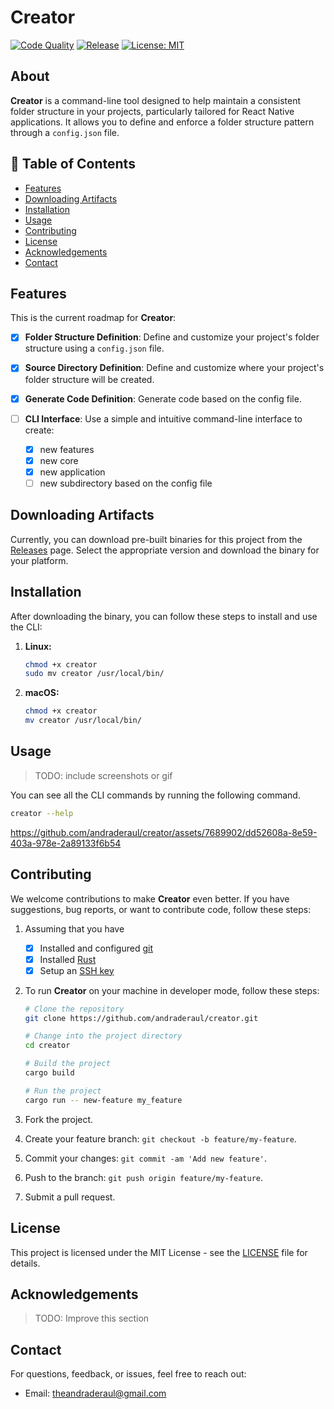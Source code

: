 # Creator

[![Code Quality](https://github.com/andraderaul/creator/actions/workflows/quality.yml/badge.svg)](https://github.com/andraderaul/creator/actions/workflows/quality.yml) [![Release](https://github.com/andraderaul/creator/actions/workflows/release.yml/badge.svg)](https://github.com/andraderaul/creator/actions/workflows/release.yml) [![License: MIT](https://img.shields.io/badge/License-MIT-blue.svg)](https://opensource.org/licenses/MIT)

## About

**Creator** is a command-line tool designed to help maintain a consistent folder structure in your projects, particularly tailored for React Native applications. It allows you to define and enforce a folder structure pattern through a `config.json` file.

## 📝 Table of Contents

- [Features](#features)
- [Downloading Artifacts](#downloading-artifacts)
- [Installation](#installation)
- [Usage](#usage)
- [Contributing](#contributing)
- [License](#license)
- [Acknowledgements](#acknowledgements)
- [Contact](#contact)

## Features

This is the current roadmap for **Creator**:

- [x] **Folder Structure Definition**: Define and customize your project's folder structure using a `config.json` file.

- [x] **Source Directory Definition**: Define and customize where your project's folder structure will be created.

- [x] **Generate Code Definition**: Generate code based on the config file.

- [ ] **CLI Interface**: Use a simple and intuitive command-line interface to create:
  - [x] new features
  - [x] new core
  - [x] new application
  - [ ] new subdirectory based on the config file

## Downloading Artifacts

Currently, you can download pre-built binaries for this project from the [Releases](https://github.com/andraderaul/creator/actions/workflows/release.yml) page. Select the appropriate version and download the binary for your platform.

## Installation

After downloading the binary, you can follow these steps to install and use the CLI:

1. **Linux:**

   ```bash
   chmod +x creator
   sudo mv creator /usr/local/bin/
   ```

2. **macOS:**
   ```bash
   chmod +x creator
   mv creator /usr/local/bin/
   ```

## Usage

> TODO: include screenshots or gif

You can see all the CLI commands by running the following command.

```bash
creator --help
```

https://github.com/andraderaul/creator/assets/7689902/dd52608a-8e59-403a-978e-2a89133f6b54

## Contributing

We welcome contributions to make **Creator** even better. If you have suggestions, bug reports, or want to contribute code, follow these steps:

1. Assuming that you have

   - [x] Installed and configured [git](https://git-scm.com/downloads)
   - [x] Installed [Rust](https://www.rust-lang.org/tools/install)
   - [x] Setup an [SSH key](https://support.atlassian.com/bitbucket-cloud/docs/set-up-an-ssh-key/)

2. To run **Creator** on your machine in developer mode, follow these steps:

   ```bash
   # Clone the repository
   git clone https://github.com/andraderaul/creator.git

   # Change into the project directory
   cd creator

   # Build the project
   cargo build

   # Run the project
   cargo run -- new-feature my_feature
   ```

3. Fork the project.
4. Create your feature branch: `git checkout -b feature/my-feature`.
5. Commit your changes: `git commit -am 'Add new feature'`.
6. Push to the branch: `git push origin feature/my-feature`.
7. Submit a pull request.

## License

This project is licensed under the MIT License - see the [LICENSE](LICENSE) file for details.

## Acknowledgements

<!--If your project was inspired by others, or if you used external libraries, tools, or resources, acknowledge them here.-->

> TODO: Improve this section

## Contact

For questions, feedback, or issues, feel free to reach out:

- Email: theandraderaul@gmail.com
